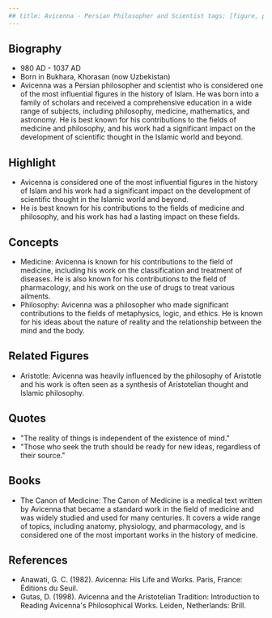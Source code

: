 ```yaml
---
## title: Avicenna - Persian Philosopher and Scientist tags: [figure, philosopher, Islam, science, medicine]
---
```

## Biography

-   980 AD - 1037 AD
-   Born in Bukhara, Khorasan (now Uzbekistan)
-   Avicenna was a Persian philosopher and scientist who is considered one of the most influential figures in the history of Islam. He was born into a family of scholars and received a comprehensive education in a wide range of subjects, including philosophy, medicine, mathematics, and astronomy. He is best known for his contributions to the fields of medicine and philosophy, and his work had a significant impact on the development of scientific thought in the Islamic world and beyond.

## Highlight

-   Avicenna is considered one of the most influential figures in the history of Islam and his work had a significant impact on the development of scientific thought in the Islamic world and beyond.
-   He is best known for his contributions to the fields of medicine and philosophy, and his work has had a lasting impact on these fields.

## Concepts

-   Medicine: Avicenna is known for his contributions to the field of medicine, including his work on the classification and treatment of diseases. He is also known for his contributions to the field of pharmacology, and his work on the use of drugs to treat various ailments.
-   Philosophy: Avicenna was a philosopher who made significant contributions to the fields of metaphysics, logic, and ethics. He is known for his ideas about the nature of reality and the relationship between the mind and the body.

## Related Figures

-   Aristotle: Avicenna was heavily influenced by the philosophy of Aristotle and his work is often seen as a synthesis of Aristotelian thought and Islamic philosophy.

## Quotes

-   "The reality of things is independent of the existence of mind."
-   "Those who seek the truth should be ready for new ideas, regardless of their source."

## Books

-   The Canon of Medicine: The Canon of Medicine is a medical text written by Avicenna that became a standard work in the field of medicine and was widely studied and used for many centuries. It covers a wide range of topics, including anatomy, physiology, and pharmacology, and is considered one of the most important works in the history of medicine.

## References

-   Anawati, G. C. (1982). Avicenna: His Life and Works. Paris, France: Éditions du Seuil.
-   Gutas, D. (1998). Avicenna and the Aristotelian Tradition: Introduction to Reading Avicenna's Philosophical Works. Leiden, Netherlands: Brill.